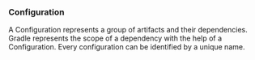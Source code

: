 ### Configuration

A Configuration represents a group of artifacts and their dependencies.
Gradle represents the scope of a dependency with the help of a Configuration. Every configuration can be identified by a unique name.